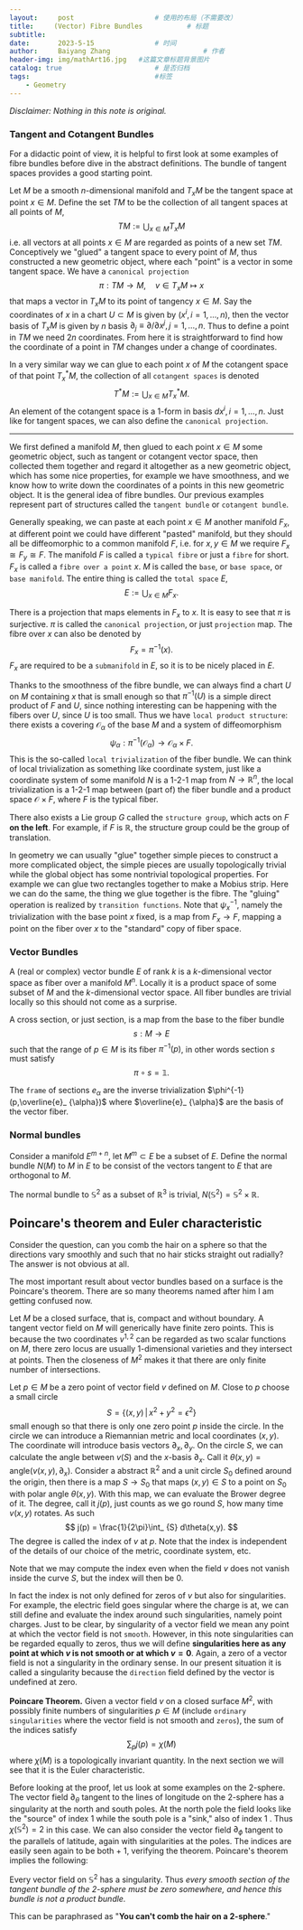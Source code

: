 ```yaml
---
layout:     post   				    # 使用的布局（不需要改）
title:     (Vector) Fibre Bundles			# 标题 
subtitle:   
date:       2023-5-15 				# 时间
author:     Baiyang Zhang 						# 作者
header-img: img/mathArt16.jpg 	#这篇文章标题背景图片
catalog: true 						# 是否归档
tags:								#标签
    - Geometry
---
```


*Disclaimer: Nothing in this note is original.*

### Tangent and Cotangent Bundles

For a didactic point of view, it is helpful to first look at some examples of fibre bundles before dive in the abstract definitions. The bundle of tangent spaces provides a good starting point.

Let $M$ be a smooth $n$-dimensional manifold and $T_{x}M$ be the tangent space at point $x\in M$. Define the set $TM$ to be the collection of all tangent spaces at all points of $M$, 
$$
TM:=\bigcup_{x\in M} T_{x}M
$$
i.e. all vectors at all points $x\in M$ are regarded as points of a new set $TM$. Conceptively we "glued" a tangent space to every point of $M$, thus constructed a new geometric object, where each "point" is a vector in some tangent space. We have a `canonical projection`
$$
\pi:TM\to M,\quad v\in T_{x}M \mapsto x
$$
that maps a vector in $T_{x}M$ to its point of tangency $x\in M$. Say the coordinates of $x$ in a chart $U\subset M$ is given by $(x^{i},i=1,\dots,n)$, then the vector basis of $T_{x}M$ is given by $n$ basis $\partial_{j}\equiv \partial / \partial x^{j}, j=1,\dots,n$. Thus to define a point in $TM$ we need $2n$ coordinates. From here it is straightforward to find how the coordinate of a point in $TM$ changes under a change of coordinates.

In a very similar way we can glue to each point $x$ of $M$ the cotangent space of that point $T^{\ast}_{x}M$, the collection of all `cotangent spaces` is denoted
$$
T^{\ast }M:= \bigcup_{x\in M} T_{x}^{\ast }M.
$$
An element of the cotangent space is a $1$-form in basis $dx^{i},i=1,\dots,n$. Just like for tangent spaces, we can also define the `canonical projection`. 

- - -

We first defined a manifold $M$, then glued to each point $x\in M$ some geometric object, such as tangent or cotangent vector space, then collected them together and regard it altogether as a new geometric object, which has some nice properties, for example we have smoothness, and we know how to write down the coordinates of a points in this new geometric object. It is the general idea of fibre bundles. Our previous examples represent part of structures called the `tangent bundle` or `cotangent bundle`. 

Generally speaking, we can paste at each point $x \in M$ another manifold $F_{x}$, at different point we could have different "pasted" manifold, but they should all be diffeomorphic to a common manifold $F$, i.e. for $x,y\in M$ we require $F_{x}\cong F_{y}\cong F$. The manifold $F$ is called a `typical fibre` or just a `fibre` for short. $F_{x}$ is called a `fibre over a point` $x$. $M$ is called the `base`, or `base space`, or `base manifold`. The entire thing is called the `total space` $E$, 
$$
E:= \bigcup_{x\in M}F_{x}.
$$

There is a projection that maps elements in $F_{x}$ to $x$. It is easy to see that $\pi$ is surjective. $\pi$ is called the `canonical projection`, or just `projection` map. The fibre over $x$ can also be denoted by 
$$
F_{x} = \pi^{-1}(x).
$$
$F_{x}$ are required to be a `submanifold` in $E$, so it is to be nicely placed in $E$. 

Thanks to the smoothness of the fibre bundle, we can always find a chart $U$ on $M$ containing $x$ that is small enough so that $\pi^{-1}(U)$ is a simple direct product of $F$ and $U$, since nothing interesting can be happening with the fibers over $U$, since $U$ is too small. Thus we have `local product structure`: there exists a covering $\mathcal{O}_{\alpha}$ of the base $M$ and a system of diffeomorphism 
$$
\psi_{\alpha}:\pi^{-1} (\mathcal{O}_{\alpha})\to \mathcal{O}_{\alpha}\times F.
$$
This is the so-called `local trivialization` of the fiber bundle. We can think of local trivialization as something like coordinate system, just like a coordinate system of some manifold $N$ is a 1-2-1 map from $N\to \mathbb{R}^{n}$, the local trivialization is a 1-2-1 map between (part of) the fiber bundle and a product space $\mathcal{O}\times F$, where $F$ is the typical fiber. 

There also exists a Lie group $G$ called the `structure group`, which acts on $F$ **on the left**. For example, if $F$ is $\mathbb{R}$, the structure group could be the group of translation.

In geometry we can usually "glue" together simple pieces to construct a more complicated object, the simple pieces are usually topologically trivial while the global object has some nontrivial topological properties. For example we can glue two rectangles together to make a Mobius strip. Here we can do the same, the thing we glue together is the fibre. The "gluing" operation is realized by `transition functions`.  Note that $\psi^{-1}_ {x}$, namely the trivialization with the base point $x$ fixed, is a map from $F_ {x}\to F$, mapping a point on the fiber over $x$ to the "standard" copy of fiber space. 

### Vector Bundles

A (real or complex) vector bundle $E$ of rank $k$ is a $k$-dimensional vector space as fiber over a manifold $M^{n}$. Locally it is a product space of some subset of $M$ and the $k$-dimensional vector space. All fiber bundles are trivial locally so this should not come as a surprise. 

A cross section, or just section, is a map from the base to the fiber bundle 
$$
s: M\to E
$$
such that the range of $p\in M$ is its fiber $\pi^{-1}(p)$, in other words section $s$ must satisfy
$$
\pi\;\circ\;s=\mathbb{1}.
$$

The `frame` of sections $e_ {\alpha}$ are the inverse trivialization $\phi^{-1}(p,\overline{e}_ {\alpha})$ where $\overline{e}_ {\alpha}$ are the basis of the vector fiber. 

### Normal bundles

Consider a manifold $E^{m+n}$, let $M^{m}\subset E$ be a subset of $E$. Define the normal bundle $N(M)$ to $M$ in $E$ to be consist of the vectors tangent to $E$ that are orthogonal to $M$. 

The normal bundle to $\mathbb{S}^{2}$ as a subset of $\mathbb{R}^{3}$ is trivial, $N(\mathbb{S}^{2})=\mathbb{S}^{2}\times\mathbb{R}$.

## Poincare's theorem and Euler characteristic

Consider the question, can you comb the hair on a sphere so that the directions vary smoothly and such that no hair sticks straight out radially? The answer is not obvious at all.

The most important result about vector bundles based on a surface is the Poincare's theorem. There are so many theorems named after him I am getting confused now. 

Let $M$ be a closed surface, that is, compact and without boundary. A tangent vector field on $M$ will generically have finite zero points. This is because the two coordinates $v^{1,2}$ can be regarded as two scalar functions on $M$, there zero locus are usually 1-dimensional varieties and they intersect at points. Then the closeness of $M^{2}$ makes it that there are only finite number of intersections.

Let $p\in M$ be a zero point of vector field $v$ defined on $M$. Close to $p$ choose a small circle 
$$
S=\left\{ (x,y) \,\middle\vert\, x^{2}+y^{2}=\epsilon^{2} \right\}
$$
small enough so that there is only one zero point $p$ inside the circle. In the circle we can introduce a Riemannian metric and local coordinates $(x,y)$. The coordinate will introduce basis vectors $\partial_ {x},\partial_ {y}$. On the circle $S$, we can calculate the angle between $v(S)$ and the $x$-basis $\partial_ {x}$. Call it $\theta(x,y)=\text{angle}(v(x,y),\partial_ {x})$. Consider a abstract $\mathbb{R}^{2}$ and a unit circle $S_ {0}$ defined around the origin, then there is a map $S\to S_ {0}$ that maps $(x,y)\in S$ to a point on $S_ {0}$ with polar angle $\theta(x,y)$. With this map, we can evaluate the Brower degree of it. The degree, call it $j(p)$, just counts as we go round $S$, how many time $v(x,y)$ rotates. As such
$$
j(p) = \frac{1}{2\pi}\int_ {S} d\theta(x,y).
$$
The degree is called the index of $v$ at $p$. Note that the index is independent of the details of our choice of the metric, coordinate system, etc.

Note that we may compute the index even when the field $v$ does not vanish inside the curve $S$, but the index will then be $0$.

In fact the index is not only defined for zeros of $v$ but also for singularities. For example, the electric field goes singular where the charge is at, we can still define and evaluate the index around such singularities, namely point charges. Just to be clear, by singularity of a vector field we mean any point at which the vector field is not `smooth`. However, in this note singularities can be regarded equally to zeros, thus we will define **singularities here as any point at which $v$ is not smooth or at which $v=0$**. Again, a zero of a vector field is not a singularity in the ordinary sense. In our present situation it is called a singularity because the `direction` field defined by the vector is undefined at zero.

**Poincare Theorem.** Given a vector field $v$ on a closed surface $M^{2}$, with possibly finite numbers of singularities $p\in M$ (include `ordinary singularities` where the vector field is not smooth and `zeros`), the sum of the indices satisfy
$$
\sum_ {p}j(p)=\chi(M)
$$
where $\chi(M)$ is a topologically invariant quantity. In the next section we will see that it is the Euler characteristic.

Before looking at the proof, let us look at some examples on the 2-sphere. The vector field $\partial_ {\theta}$ tangent to the lines of longitude on the 2-sphere has a singularity at the north and south poles. At the north pole the field looks like the "source" of index 1 while the south pole is a "sink," also of index 1 . Thus $\chi(\mathbb{S}^{2})=2$ in this case. We can also consider the vector field $\partial_ {\phi}$ tangent to the parallels of latitude, again with singularities at the poles. The indices are easily seen again to be both + 1, verifying the theorem. Poincare's theorem implies the following:

Every vector field on $\mathbb{S}^{2}$ has a singularity. Thus *every smooth section of the tangent bundle of the 2-sphere must be zero somewhere, and hence this bundle is not a product bundle.*

This can be paraphrased as "**You can't comb the hair on a 2-sphere**."

